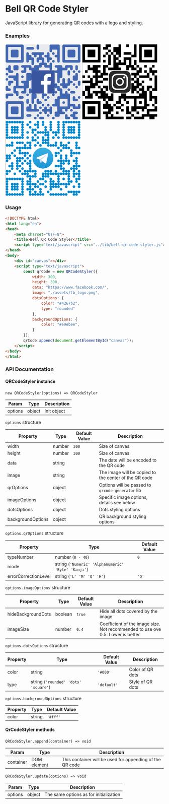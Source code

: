 # Bell QR Code Styler

JavaScript library for generating QR codes with a logo and styling.

### Examples

<p float="left">
<img style="display:inline-block" src="src/assets/facebook_example.png" width="240" />
<img style="display:inline-block" src="src/assets/instagram_example.png" width="240" />
<img style="display:inline-block" src="src/assets/telegram_example.png" width="240" />
</p>

### Usage

```HTML
<!DOCTYPE html>
<html lang="en">
<head>
    <meta charset="UTF-8">
    <title>Bell QR Code Styler</title>
    <script type="text/javascript" src="../lib/bell-qr-code-styler.js"></script>
</head>
<body>
    <div id="canvas"></div>
    <script type="text/javascript">
        const qrCode = new QRCodeStyler({
            width: 300,
            height: 300,
            data: "https://www.facebook.com/",
            image: "./assets/fb_logo.png",
            dotsOptions: {
                color: "#4267b2",
                type: "rounded"
            },
            backgroundOptions: {
                color: "#e9ebee",
            }
        });
        qrCode.append(document.getElementById("canvas"));
    </script>
</body>
</html>
```

### API Documentation

#### QRCodeStyler instance
`new QRCodeStyler(options) => QRCodeStyler`

Param  |Type  |Description
-------|------|------------
options|object|Init object

`options` structure

Property         |Type  |Default Value|Description
-----------------|------|-------------|-----------------------------------------------------
width            |number|`300`        |Size of canvas
height           |number|`300`        |Size of canvas
data             |string|             |The date will be encoded to the QR code
image            |string|             |The image will be copied to the center of the QR code
qrOptions        |object|             |Options will be passed to `qrcode-generator` lib
imageOptions     |object|             |Specific image options, details see below
dotsOptions      |object|             |Dots styling options
backgroundOptions|object|             |QR background styling options

`options.qrOptions` structure

Property            |Type                                              |Default Value
--------------------|--------------------------------------------------|-------------
typeNumber          |number (`0 - 40`)                                 |`0`
mode                |string (`'Numeric' 'Alphanumeric' 'Byte' 'Kanji'`)|
errorCorrectionLevel|string (`'L' 'M' 'Q' 'H'`)                        |`'Q'`

`options.imageOptions` structure

Property          |Type   |Default Value|Description
------------------|-------|-------------|------------------------------------------------------------------------------
hideBackgroundDots|boolean|`true`       |Hide all dots covered by the image
imageSize         |number |`0.4`        |Coefficient of the image size. Not recommended to use ove 0.5. Lower is better

`options.dotsOptions` structure

Property|Type                                |Default Value|Description
--------|------------------------------------|-------------|-----------------
color  |string                              |`'#000'`     |Color of QR dots
type    |string (`'rounded' 'dots' 'square'`)|`'default'`  |Style of QR dots

`options.backgroundOptions` structure

Property|Type  |Default Value
--------|------|-------------
color  |string|`'#fff'`

#### QrCodeStyler methods
`QRCodeStyler.append(container) => void`

Param    |Type       |Description
---------|-----------|-----------
container|DOM element|This container will be used for appending of the QR code

`QRCodeStyler.update(options) => void`

Param  |Type  |Description
-------|------|--------------------------------------
options|object|The same options as for initialization